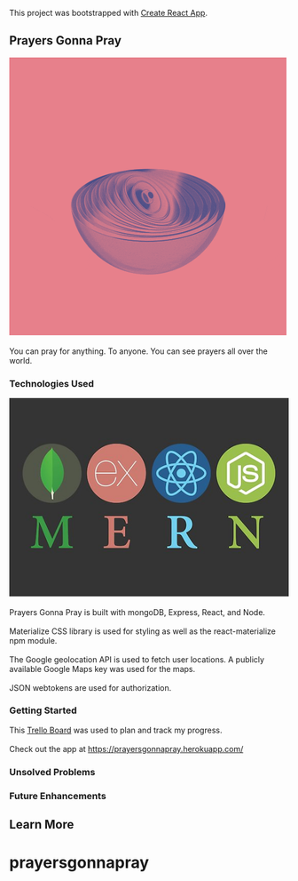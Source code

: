 This project was bootstrapped with [Create React App](https://github.com/facebook/create-react-app).

## Prayers Gonna Pray
![](src/images/logo.gif)
<br><br>
You can pray for anything. To anyone. You can see prayers all over the world. 

### Technologies Used

![](src/images/mern.png)
<br><br>
Prayers Gonna Pray is built with mongoDB, Express, React, and Node. 
<br><br>
Materialize CSS library is used for styling as well as the react-materialize npm module. 
<br><br>
The Google geolocation API is used to fetch user locations. 
A publicly available Google Maps key was used for the maps. 
<br><br>
JSON webtokens are used for authorization. 


### Getting Started

This [Trello Board](https://trello.com/b/ftzzpf8q/prayers-gonna-pray) was used to plan and track my progress. 
<br><br>
Check out the app at <https://prayersgonnapray.herokuapp.com/>

### Unsolved Problems


### Future Enhancements

## Learn More

# prayersgonnapray
